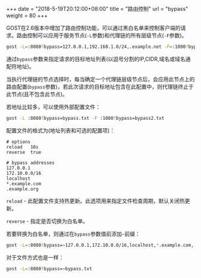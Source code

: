 +++
date = "2018-5-19T20:12:00+08:00"
title = "路由控制"
url = "bypass"
weight = 80
+++

GOST在2.6版本中增加了路由控制功能，可以通过黑白名单来控制客户端的请求。路由控制可以应用于服务节点(`-L`参数)和代理链的所有层级节点(`-F`参数)。

```bash
gost -L=:8080?bypass=127.0.0.1,192.168.1.0/24,.example.net -F=:1080?bypass=172.10.0.0/16,localhost,*.example.com
```

通过`bypass`参数来指定请求的目标地址列表(以逗号分割的IP,CIDR,域名或域名通配符地址)。

当执行代理链的节点选择时，每当确定一个代理链层级节点后，会应用此节点上的路由配置(`bypass`参数)，若此次请求的目标地址包含在此配置中，则代理链终止于此节点(且不包含此节点)。

若地址比较多，可以使用外部配置文件：

```bash
gost -L :8080?bypass=bypass.txt -F :1080?bypass=bypass2.txt
```

配置文件的格式为(地址列表和可选的配置项)：

```text
# options
reload   10s
reverse  true

# bypass addresses
127.0.0.1
172.10.0.0/16
localhost
*.example.com
.example.org
```

`reload` - 此配置文件支持热更新。此选项用来指定文件检查周期，默认关闭热更新。

`reverse` - 指定是否切换为白名单。

若要转换为白名单，则通过在`bypass`参数值前添加`~`前缀：

```bash
gost -L=:8080?bypass=~127.0.0.1,172.10.0.0/16,localhost,*.example.com,.example.org
```

对于文件方式也是一样：

```bash
gost -L=:8080?bypass=~bypass.txt
```
